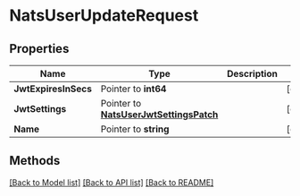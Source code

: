 # NatsUserUpdateRequest

## Properties

Name | Type | Description | Notes
------------ | ------------- | ------------- | -------------
**JwtExpiresInSecs** | Pointer to **int64** |  | [optional] 
**JwtSettings** | Pointer to [**NatsUserJwtSettingsPatch**](NatsUserJwtSettingsPatch.md) |  | [optional] 
**Name** | Pointer to **string** |  | [optional] 

## Methods


[[Back to Model list]](../README.md#documentation-for-models) [[Back to API list]](../README.md#documentation-for-api-endpoints) [[Back to README]](../README.md)


